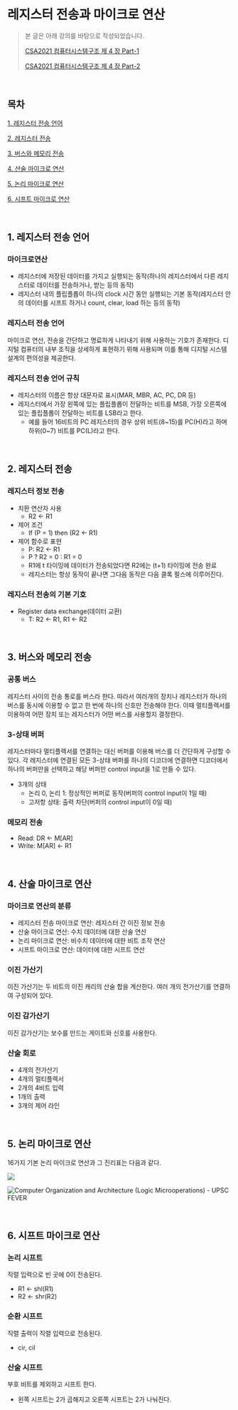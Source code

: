 # 레지스터 전송과 마이크로 연산

> 본 글은 아래 강의를 바탕으로 작성되었습니다.
>
> [CSA2021 컴퓨터시스템구조 제 4 장 Part-1](https://youtu.be/LDjco5XJH1E)
>
> [CSA2021 컴퓨터시스템구조 제 4 장 Part-2](https://youtu.be/IUapFpDKhKI)

<br>

## 목차

[1. 레지스터 전송 언어](#1-레지스터-전송-언어)

[2. 레지스터 전송](#2-레지스터-전송)

[3. 버스와 메모리 전송](#3-버스와-메모리-전송)

[4. 산술 마이크로 연산](#4-산술-마이크로-연산)

[5. 논리 마이크로 연산](#5-논리-마이크로-연산)

[6. 시프트 마이크로 연산](#6-시프트-마이크로-연산)

<br>

## 1. 레지스터 전송 언어

### 마이크로연산

- 레지스터에 저장된 데이터를 가지고 실행되는 동작(하나의 레지스터에서 다른 레지스터로 데이터를 전송하거나, 받는 등의 동작)
- 레지스터 내의 플립플롭이 하나의 clock 시간 동안 실행되는 기본 동작(레지스터 안의 데이터를 시프트 하거나 count, clear, load 하는 등의 동작)

### 레지스터 전송 언어

마이크로 연산, 전송을 간단하고 명료하게 나타내기 위해 사용하는 기호가 존재한다. 디지털 컴퓨터의 내부 조직을 상세하게 표현하기 위해 사용되며 이를 통해 디지털 시스템 설계의 편의성을 제공한다.

### 레지스터 전송 언어 규칙

- 레지스터의 이름은 항상 대문자로 표시(MAR, MBR, AC, PC, DR 등)
- 레지스터에서 가장 왼쪽에 있는 플립플롭이 전달하는 비트를 MSB, 가장 오른쪽에 있는 플립플롭이 전달하는 비트를 LSB라고 한다. 
  - 예를 들어 16비트의 PC 레지스터의 경우 상위 비트(8\~15)를 PC(H)라고 하며 하위(0\~7) 비트를 PC(L)라고 한다.

<br>

## 2. 레지스터 전송

### 레지스터 정보 전송

- 치환 연산자 사용
  - R2 <- R1
- 제어 조건
  - If (P = 1) then (R2 <- R1)
- 제어 함수로 표현
  - P: R2 <- R1 
  - P ? R2 = 0 : R1 = 0
  - R1에 t 타이밍에 데이터가 전송되었다면 R2에는 (t+1) 타이밍에 전송 완료
  - 레지스터는 항상 동작이 끝나면 그다음 동작은 다음 클록 펄스에 이루어진다. 

### 레지스터 전송의 기본 기호

- Register data exchange(데이터 교환)
  - T: R2 <- R1, R1 <- R2 

<br>

## 3. 버스와 메모리 전송

### 공통 버스

레지스터 사이의 전송 통로를 버스라 한다. 따라서 여러개의 장치나 레지스터가 하나의 버스를 동시에 이용할 수 없고 한 번에 하나의 신호만 전송해야 한다. 이때 멀티플렉서를 이용하여 어떤 장치 또는 레지스터가 어떤 버스를 사용할지 결정한다.

### 3-상태 버퍼

레지스터마다 멀티플렉서를 연결하는 대신 버퍼를 이용해 버스를 더 간단하게 구성할 수 있다. 각 레지스터에 연결된 모든 3-상태 버퍼를 하나의 디코더에 연결하면 디코더에서 하나의 버퍼만을 선택하고 해당 버퍼만 control input을 1로 만들 수 있다.

- 3개의 상태
  - 논리 0, 논리 1: 정상적인 버퍼로 동작(버퍼의 control input이 1일 때)
  - 고저항 상태: 출력 차단(버퍼의 control input이 0일 때)

### 메모리 전송

- Read: DR <- M[AR]
- Write: M[AR] <- R1

<br>

## 4. 산술 마이크로 연산

### 마이크로 연산의 분류

- 레지스터 전송 마이크로 연산: 레지스터 간 이진 정보 전송
- 산술 마이크로 연산: 수치 데이터에 대한 산술 연산
- 논리 마이크로 연산: 비수치 데이터에 대한 비트 조작 연산
- 시프트 마이크로 연산: 데이터에 대한 시프트 연산

### 이진 가산기

이진 가산기는 두 비트의 이진 캐리의 산술 합을 계산한다. 여러 개의 전가산기를 연결하여 구성되어 있다.

### 이진 감가산기

이진 감가산기는 보수를 만드는 게이트와 신호를 사용한다.

### 산술 회로

- 4개의 전가산기
- 4개의 멀티플렉서
- 2개의 4비트 입력
- 1개의 출력
- 3개의 제어 라인

<br>

## 5. 논리 마이크로 연산

16가지 기본 논리 마이크로 연산과 그 진리표는 다음과 같다.

![](https://padakuu.com/image/Capture(23).png)

![Computer Organization and Architecture (Logic Microoperations) - UPSC FEVER](https://upscfever.com/upsc-fever/en/gatecse/images/registers15.png)

<br>

## 6. 시프트 마이크로 연산

### 논리 시프트

직렬 입력으로 빈 곳에 0이 전송된다. 

- R1 <- shl(R1)
- R2 <- shr(R2)

### 순환 시프트

직렬 출력이 직렬 입력으로 전송된다.

- cir, cil

### 산술 시프트

부호 비트를 제외하고 시프트 한다.

- 왼쪽 시프트는 2가 곱해지고 오른쪽 시프트는 2가 나눠진다.